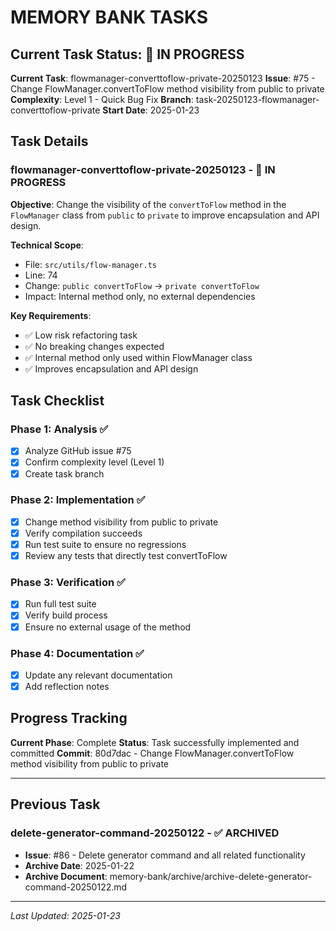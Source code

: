 # MEMORY BANK TASKS

## Current Task Status: 🚧 IN PROGRESS

**Current Task**: flowmanager-converttoflow-private-20250123
**Issue**: #75 - Change FlowManager.convertToFlow method visibility from public to private
**Complexity**: Level 1 - Quick Bug Fix
**Branch**: task-20250123-flowmanager-converttoflow-private
**Start Date**: 2025-01-23

## Task Details

### flowmanager-converttoflow-private-20250123 - 🚧 IN PROGRESS

**Objective**: Change the visibility of the `convertToFlow` method in the `FlowManager` class from `public` to `private` to improve encapsulation and API design.

**Technical Scope**:

- File: `src/utils/flow-manager.ts`
- Line: 74
- Change: `public convertToFlow` → `private convertToFlow`
- Impact: Internal method only, no external dependencies

**Key Requirements**:

- ✅ Low risk refactoring task
- ✅ No breaking changes expected
- ✅ Internal method only used within FlowManager class
- ✅ Improves encapsulation and API design

## Task Checklist

### Phase 1: Analysis ✅

- [x] Analyze GitHub issue #75
- [x] Confirm complexity level (Level 1)
- [x] Create task branch

### Phase 2: Implementation ✅

- [x] Change method visibility from public to private
- [x] Verify compilation succeeds
- [x] Run test suite to ensure no regressions
- [x] Review any tests that directly test convertToFlow

### Phase 3: Verification ✅

- [x] Run full test suite
- [x] Verify build process
- [x] Ensure no external usage of the method

### Phase 4: Documentation ✅

- [x] Update any relevant documentation
- [x] Add reflection notes

## Progress Tracking

**Current Phase**: Complete
**Status**: Task successfully implemented and committed
**Commit**: 80d7dac - Change FlowManager.convertToFlow method visibility from public to private

---

## Previous Task

### delete-generator-command-20250122 - ✅ ARCHIVED

- **Issue**: #86 - Delete generator command and all related functionality
- **Archive Date**: 2025-01-22
- **Archive Document**: memory-bank/archive/archive-delete-generator-command-20250122.md

---

_Last Updated: 2025-01-23_
